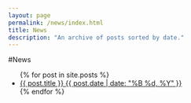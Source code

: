 ```yaml
---
layout: page
permalink: /news/index.html
title: News
description: "An archive of posts sorted by date."
---
```


#News

<ul class="post-list">
{% for post in site.posts %}
  <li><article><a href="{{ post.url }}">{{ post.title }} <span class="entry-date"><time datetime="{{ post.date | date_to_xmlschema }}">{{ post.date | date: "%B %d, %Y" }}</time></span></a></article></li>
{% endfor %}
</ul>
